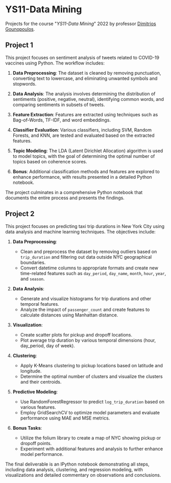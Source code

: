 # YS11-Data Mining

Projects for the course "_YS11-Data Mining_" 2022 by professor [Dimitrios Gounopoulos](https://www.di.uoa.gr/staff/46).

## Project 1

This project focuses on sentiment analysis of tweets related to COVID-19 vaccines using Python. The workflow includes:

1. **Data Preprocessing**: The dataset is cleaned by removing punctuation, converting text to lowercase, and eliminating unwanted symbols and stopwords.

2. **Data Analysis**: The analysis involves determining the distribution of sentiments (positive, negative, neutral), identifying common words, and comparing sentiments in subsets of tweets.

3. **Feature Extraction**: Features are extracted using techniques such as Bag-of-Words, TF-IDF, and word embeddings.

4. **Classifier Evaluation**: Various classifiers, including SVM, Random Forests, and KNN, are tested and evaluated based on the extracted features.

5. **Topic Modeling**: The LDA (Latent Dirichlet Allocation) algorithm is used to model topics, with the goal of determining the optimal number of topics based on coherence scores.

6. **Bonus**: Additional classification methods and features are explored to enhance performance, with results presented in a detailed Python notebook.

The project culminates in a comprehensive Python notebook that documents the entire process and presents the findings.

## Project 2

This project focuses on predicting taxi trip durations in New York City using data analysis and machine learning techniques. The objectives include:

1. **Data Preprocessing**:
   - Clean and preprocess the dataset by removing outliers based on `trip_duration` and filtering out data outside NYC geographical boundaries.
   - Convert datetime columns to appropriate formats and create new time-related features such as `day_period`, `day_name`, `month`, `hour`, `year`, and `season`.

2. **Data Analysis**:
   - Generate and visualize histograms for trip durations and other temporal features.
   - Analyze the impact of `passenger_count` and create features to calculate distances using Manhattan distance.

3. **Visualization**:
   - Create scatter plots for pickup and dropoff locations.
   - Plot average trip duration by various temporal dimensions (hour, day_period, day of week).

4. **Clustering**:
   - Apply K-Means clustering to pickup locations based on latitude and longitude.
   - Determine the optimal number of clusters and visualize the clusters and their centroids.

5. **Predictive Modeling**:
   - Use RandomForestRegressor to predict `log_trip_duration` based on various features.
   - Employ GridSearchCV to optimize model parameters and evaluate performance using MAE and MSE metrics.

6. **Bonus Tasks**:
   - Utilize the folium library to create a map of NYC showing pickup or dropoff points.
   - Experiment with additional features and analysis to further enhance model performance.

The final deliverable is an IPython notebook demonstrating all steps, including data analysis, clustering, and regression modeling, with visualizations and detailed commentary on observations and conclusions.

